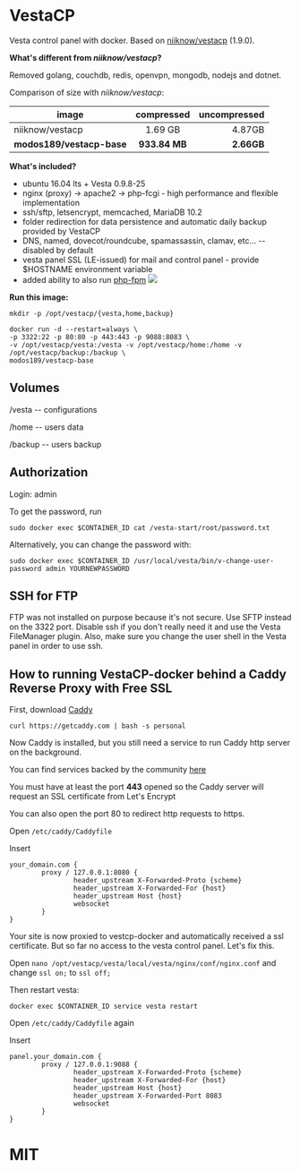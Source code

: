 # VestaCP
Vesta control panel with docker.
Based on [niiknow/vestacp](https://github.com/niiknow/vestacp) (1.9.0).

<b>What's different from <i>niiknow/vestacp</i>?</b>

Removed golang, couchdb, redis, openvpn, mongodb, nodejs and dotnet.

Comparison of size with <i>niiknow/vestacp</i>:

| image               | compressed | uncompressed |
| ------------------- |:----------:| ------------:|
| niiknow/vestacp     | 1.69 GB    |       4.87GB |
| __modos189/vestacp-base__ | __933.84 MB__  |       __2.66GB__ |

<b>What's included?</b>
* ubuntu 16.04 lts + Vesta 0.9.8-25
* nginx (proxy) -> apache2 -> php-fcgi - high performance and flexible implementation
* ssh/sftp, letsencrypt, memcached, MariaDB 10.2
* folder redirection for data persistence and automatic daily backup provided by VestaCP
* DNS, named, dovecot/roundcube, spamassassin, clamav, etc... -- disabled by default
* vesta panel SSL (LE-issued) for mail and control panel - provide $HOSTNAME environment variable
* added ability to also run [php-fpm](https://github.com/niiknow/vestacp/blob/master/docs/php-fpm.md)
![](https://raw.githubusercontent.com/niiknow/vestacp/master/docs/images/php-fpm.png?raw=true)

<b>Run this image:</b>
```
mkdir -p /opt/vestacp/{vesta,home,backup}

docker run -d --restart=always \
-p 3322:22 -p 80:80 -p 443:443 -p 9088:8083 \
-v /opt/vestacp/vesta:/vesta -v /opt/vestacp/home:/home -v /opt/vestacp/backup:/backup \
modos189/vestacp-base
```

## Volumes
/vesta  -- configurations

/home   -- users data

/backup -- users backup

## Authorization
Login: admin

To get the password, run

`sudo docker exec $CONTAINER_ID cat /vesta-start/root/password.txt`

Alternatively, you can change the password with:
```
sudo docker exec $CONTAINER_ID /usr/local/vesta/bin/v-change-user-password admin YOURNEWPASSWORD
```

## SSH for FTP
FTP was not installed on purpose because it's not secure.  Use SFTP instead on the 3322 port.  Disable ssh if you don't really need it and use the Vesta FileManager plugin.  Also, make sure you change the user shell in the Vesta panel in order to use ssh.

## How to running VestaCP-docker behind a Caddy Reverse Proxy with Free SSL

First, download [Caddy](https://caddyserver.com/)

`curl https://getcaddy.com | bash -s personal`

Now Caddy is installed, but you still need a service to run Caddy http server on the background.

You can find services backed by the community [here](https://github.com/mholt/caddy/tree/master/dist/init)

You must have at least the port **443** opened so the Caddy server will request an SSL certificate from Let's Encrypt

You can also open the port 80 to redirect http requests to https.

Open `/etc/caddy/Caddyfile`

Insert

```
your_domain.com {
        proxy / 127.0.0.1:8080 {
                header_upstream X-Forwarded-Proto {scheme}
                header_upstream X-Forwarded-For {host}
                header_upstream Host {host}
                websocket
        }
}
```

Your site is now proxied to vestcp-docker and automatically received a ssl certificate.
But so far no access to the vesta control panel. Let's fix this.

Open `nano /opt/vestacp/vesta/local/vesta/nginx/conf/nginx.conf` and change
`ssl on;` to `ssl off;`

Then restart vesta:

`docker exec $CONTAINER_ID service vesta restart`

Open `/etc/caddy/Caddyfile` again

Insert

```
panel.your_domain.com {
        proxy / 127.0.0.1:9088 {
                header_upstream X-Forwarded-Proto {scheme}
                header_upstream X-Forwarded-For {host}
                header_upstream Host {host}
                header_upstream X-Forwarded-Port 8083
                websocket
        }
}
```

# MIT
